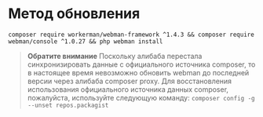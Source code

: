 # Метод обновления

`composer require workerman/webman-framework ^1.4.3 && composer require webman/console ^1.0.27 && php webman install`

> **Обратите внимание**
> Поскольку алибаба перестала синхронизировать данные с официального источника composer, то в настоящее время невозможно обновить webman до последней версии через алибаба composer proxy. Для восстановления использования официального источника данных composer, пожалуйста, используйте следующую команду: `composer config -g --unset repos.packagist`
